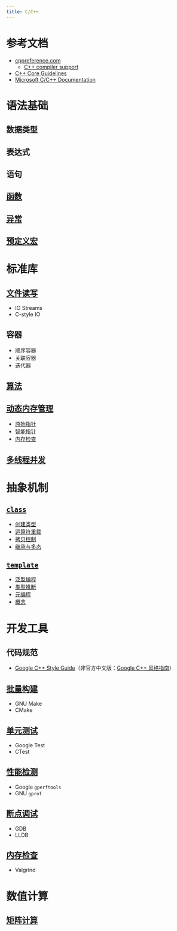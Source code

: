 ```yaml
---
title: C/C++
---
```


# 参考文档

- [cppreference.com](https://en.cppreference.com/w/cpp)
  - [C++ compiler support](https://en.cppreference.com/w/cpp/compiler_support)
- [C++ Core Guidelines](https://isocpp.github.io/CppCoreGuidelines/CppCoreGuidelines)
- [Microsoft C/C++ Documentation](https://docs.microsoft.com/en-us/cpp/cpp/?view=msvc-170)

# 语法基础

## 数据类型

## 表达式

## 语句

## [函数](./cpp/function.md)

## [异常](./cpp/exception.md)

## [预定义宏](./cpp/macro.md)

# 标准库

## [文件读写](./cpp/io.md)

- IO Streams
- C-style IO

## 容器

- 顺序容器
- 关联容器
- 迭代器

## [算法](./cpp/algorithm.md)

## [动态内存管理](./cpp/memory.md)

- [原始指针](./cpp/memory/raw_pointers.md)
- [智能指针](./cpp/memory/smart_pointers.md)
- [内存检查](./cpp/memory/check.md)

## [多线程并发](./cpp/concurrency.md)

# 抽象机制

## [`class`](https://en.cppreference.com/w/cpp/language/classes)

- [创建类型](./cpp/class/class.md)
- [运算符重载](./cpp/class/operator.md)
- [拷贝控制](./cpp/class/copy_control.md)
- [继承与多态](./cpp/class/inheritance.md)

## [`template`](https://en.cppreference.com/w/cpp/language/templates)

- [泛型编程](./cpp/template/generic.md)
- [类型推断](./cpp/template/type_deduction.md)
- [元编程](./cpp/template/metaprogramming.md)
- [概念](./cpp/template/concept.md)

# 开发工具

## 代码规范
- [Google C++ Style Guide](https://google.github.io/styleguide/cppguide.html)（非官方中文版：[Google C++ 风格指南](https://zh-google-styleguide.readthedocs.io/en/latest/google-cpp-styleguide/contents/)）

## [批量构建](./cpp/make.md)

- GNU Make
- CMake

## [单元测试](./cpp/unittest.md)

- Google Test
- CTest

## [性能检测](./cpp/profile.md)

- Google `gperftools`
- GNU `gprof`

## [断点调试](./cpp/debug.md)

- GDB
- LLDB

## [内存检查](./cpp/memory/check.md)

- Valgrind

# 数值计算

## [矩阵计算](./cpp/matrix.md)
